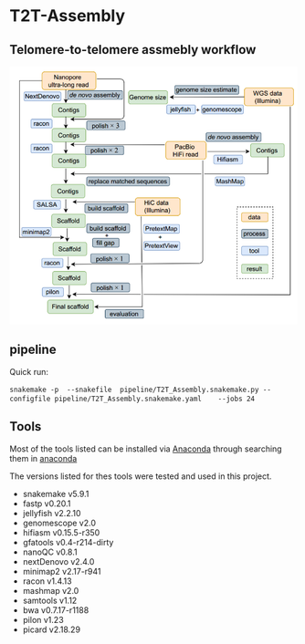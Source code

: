 # T2T-Assembly

## Telomere-to-telomere assmebly workflow

![Assembly workflow](data/workflow/assembly_workflow.png)


## pipeline


Quick run:

```
snakemake -p  --snakefile  pipeline/T2T_Assembly.snakemake.py --configfile pipeline/T2T_Assembly.snakemake.yaml    --jobs 24 
```


## Tools

Most of the tools listed can be installed via [Anaconda](https://www.anaconda.com/) through searching them in [anaconda](https://anaconda.org/)

The versions listed for thes tools were tested and used in this project.

* snakemake v5.9.1
* fastp v0.20.1
* jellyfish v2.2.10
* genomescope v2.0
* hifiasm v0.15.5-r350
* gfatools v0.4-r214-dirty
* nanoQC v0.8.1
* nextDenovo v2.4.0
* minimap2 v2.17-r941
* racon v1.4.13
* mashmap v2.0
* samtools v1.12
* bwa v0.7.17-r1188
* pilon v1.23
* picard v2.18.29



